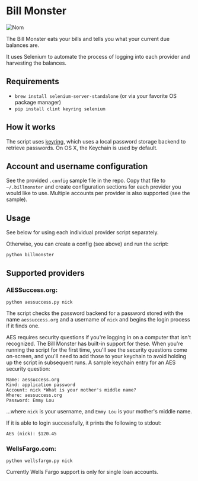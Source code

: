 # Bill Monster

![Nom](http://i.imgur.com/kYSmu.png)

The Bill Monster eats your bills and tells you what your current due balances are.

It uses Selenium to automate the process of logging into each provider and harvesting
the balances.

## Requirements

- `brew install selenium-server-standalone` (or via your favorite OS package manager)
- `pip install clint keyring selenium`

## How it works

The script uses [keyring](http://pypi.python.org/pypi/keyring/), which uses a
local password storage backend to retrieve passwords. On OS X, the Keychain is used by default.

## Account and username configuration

See the provided `.config` sample file in the repo. Copy that file to `~/.billmonster` and create
configuration sections for each provider you would like to use. Multiple accounts per provider
is also supported (see the sample).

## Usage

See below for using each individual provider script separately.

Otherwise, you can create a config (see above) and run the script:

    python billmonster

## Supported providers

### AESSuccess.org:

    python aessuccess.py nick

The script checks the password backend for a password stored with the name
`aessuccess.org` and a username of `nick` and begins the login process if it finds one.

AES requires security questions if you're logging in on a computer that isn't recognized.
The Bill Monster has built-in support for these. When you're running the script for the first
time, you'll see the security questions come on-screen, and you'll need to add those to your
keychain to avoid holding up the script in subsequent runs. A sample keychain entry for an AES
security question:

    Name: aessuccess.org
    Kind: application password
    Account: nick *What is your mother's middle name?
    Where: aessuccess.org
    Password: Emmy Lou

...where `nick` is your username, and `Emmy Lou` is your mother's middle name.

If it is able to login successfully, it prints the following to stdout:

    AES (nick): $120.45

### WellsFargo.com:

    python wellsfargo.py nick

Currently Wells Fargo support is only for single loan accounts.
